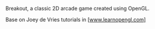 Breakout, a classic 2D arcade game created using OpenGL.

Base on Joey de Vries tutorials in [www.learnopengl.com]
